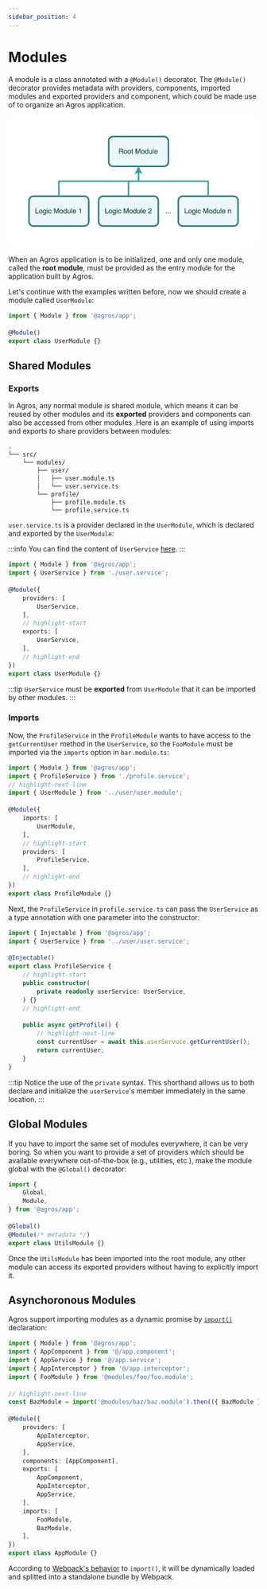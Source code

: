 ```yaml
---
sidebar_position: 4
---
```


# Modules

A module is a class annotated with a `@Module()` decorator. The `@Module()` decorator provides metadata with providers, components, imported modules and exported providers and component, which could be made use of to organize an Agros application.

![modules](/img/modules.png)

When an Agros application is to be initialized, one and only one module, called the **root module**, must be provided as the entry module for the application built by Agros.

Let's continue with the examples written before, now we should create a module called `UserModule`:

```ts title=user.module.ts
import { Module } from '@agros/app';

@Module()
export class UserModule {}
```

## Shared Modules

### Exports

In Agros, any normal module is shared module, which means it can be reused by other modules and its **exported** providers and components can also be accessed from other modules .Here is an example of using imports and exports to share providers between modules:

```
.
└── src/
    └── modules/
        ├── user/
        │   ├── user.module.ts
        │   └── user.service.ts
        └── profile/
            ├── profile.module.ts
            └── profile.service.ts
```

`user.service.ts` is a provider declared in the `UserModule`, which is declared and exported by the `UserModule`:

:::info
You can find the content of `UserService` [here](/docs/overview/providers#services).
:::

```ts title=user.module.ts
import { Module } from '@agros/app';
import { UserService } from './user.service';

@Module({
    providers: [
        UserService,
    ],
    // highlight-start
    exports: [
        UserService,
    ],
    // highlight-end
})
export class UserModule {}
```

:::tip
`UserService` must be **exported** from `UserModule` that it can be imported by other modules.
:::

### Imports

Now, the `ProfileService` in the `ProfileModule` wants to have access to the `getCurrentUser` method in the `UserService`, so the `FooModule` must be imported via the `imports` option in `bar.module.ts`:

```ts title=profile.module.ts
import { Module } from '@agros/app';
import { ProfileService } from './profile.service';
// highlight-next-line
import { UserModule } from '../user/user.module';

@Module({
    imports: [
        UserModule,
    ],
    // highlight-start
    providers: [
        ProfileService,
    ],
    // highlight-end
})
export class ProfileModule {}
```

Next, the `ProfileService` in `profile.service.ts` can pass the `UserService` as a type annotation with one parameter into the constructor:

```ts title=profile.service.ts
import { Injectable } from '@agros/app';
import { UserService } from '../user/user.service';

@Injectable()
export class ProfileService {
    // highlight-start
    public constructor(
        private readonly userService: UserService,
    ) {}
    // highlight-end

    public async getProfile() {
        // highlight-next-line
        const currentUser = await this.userServuce.getCurrentUser();
        return currentUser;
    }
}
```

:::tip
Notice the use of the `private` syntax. This shorthand allows us to both declare and initialize the `userService`'s member immediately in the same location.
:::

## Global Modules

If you have to import the same set of modules everywhere, it can be very boring. So when you want to provide a set of providers which should be available everywhere out-of-the-box (e.g., utilities, etc.), make the module global with the `@Global()` decorator:

```ts title=utils.module.ts
import {
    Global,
    Module,
} from '@agros/app';

@Global()
@Module(/* metadata */)
export class UtilsModule {}
```

Once the `UtilsModule` has been imported into the root module, any other module can access its exported providers without having to explicitly import it.

## Asynchoronous Modules

Agros support importing modules as a dynamic promise by [`import()`](https://developer.mozilla.org/en-US/docs/Web/JavaScript/Reference/Operators/import) declaration:

```ts title=app.module.ts
import { Module } from '@agros/app';
import { AppComponent } from '@/app.component';
import { AppService } from '@/app.service';
import { AppInterceptor } from '@/app.interceptor';
import { FooModule } from '@modules/foo/foo.module';

// highlight-next-line
const BazModule = import('@modules/baz/baz.module').then(({ BazModule }) => BazModule);

@Module({
    providers: [
        AppInterceptor,
        AppService,
    ],
    components: [AppComponent],
    exports: [
        AppComponent,
        AppInterceptor,
        AppService,
    ],
    imports: [
        FooModule,
        BazModule,
    ],
})
export class AppModule {}
```

According to [Webpack's behavior](https://webpack.js.org/guides/code-splitting/#dynamic-imports) to `import()`, it will be dynamically loaded and splitted into a standalone bundle by Webpack.
